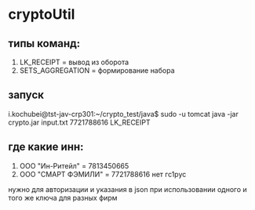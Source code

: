 # cryptoUtil
## типы команд:
1) LK_RECEIPT = вывод из оборота
2) SETS_AGGREGATION = формирование набора

## запуск
i.kochubei@tst-jav-crp301:~/crypto_test/java$ sudo -u tomcat java -jar crypto.jar input.txt 7721788616 LK_RECEIPT

## где какие инн:
1) ООО "Ин-Ритейл" = 7813450665
2) ООО "СМАРТ ФЭМИЛИ" = 7721788616 нет гс1рус

нужно для авторизации и указания в json при использовании одного и того же ключа для разных фирм